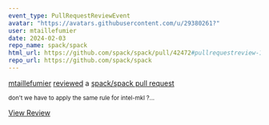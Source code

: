 ```yaml
---
event_type: PullRequestReviewEvent
avatar: "https://avatars.githubusercontent.com/u/29380261?"
user: mtaillefumier
date: 2024-02-03
repo_name: spack/spack
html_url: https://github.com/spack/spack/pull/42472#pullrequestreview-1861009472
repo_url: https://github.com/spack/spack
---
```


<a href='https://github.com/mtaillefumier' target='_blank'>mtaillefumier</a> <a href='https://github.com/spack/spack/pull/42472#pullrequestreview-1861009472' target='_blank'>reviewed</a> a <a href='https://github.com/spack/spack/pull/42472' target='_blank'>spack/spack pull request</a>

<small>don't we have to apply the same rule for intel-mkl ?...</small>

<a href='https://github.com/spack/spack/pull/42472#pullrequestreview-1861009472' target='_blank'>View Review</a>